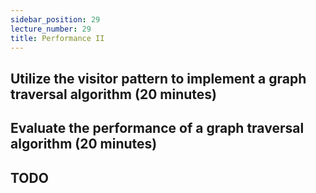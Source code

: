 ```yaml
---
sidebar_position: 29
lecture_number: 29
title: Performance II
---
```


## Utilize the visitor pattern to implement a graph traversal algorithm (20 minutes)

## Evaluate the performance of a graph traversal algorithm (20 minutes)

## TODO